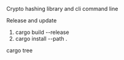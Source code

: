 Crypto hashing library and cli command line

Release and update

1. cargo build --release
2. cargo install --path .

cargo tree
